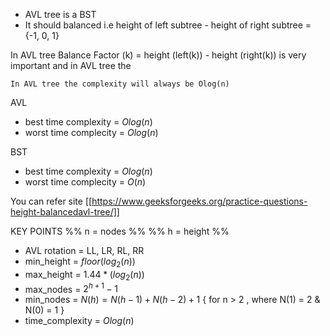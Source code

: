 - AVL tree is a BST
- It should balanced i.e height of left subtree - height of right subtree = {-1, 0, 1}

In AVL tree Balance Factor (k) = height (left(k)) - height (right(k)) is very important and in AVL tree the 

	In AVL tree the complexity will always be Olog(n) 

AVL 
- best time complexity  = $Olog(n)$
- worst time complecity = $Olog(n)$

BST 
- best time complexity  = $Olog(n)$
- worst time complecity = $O(n)$


You can refer site [[https://www.geeksforgeeks.org/practice-questions-height-balancedavl-tree/]]

KEY POINTS
%% n = nodes %%
%% h = height %%
- AVL rotation = LL, LR, RL, RR
- min_height = $floor(log_2(n))$  
- max_height =  $1.44 * (log_2(n))$
- max_nodes = $2^{h+1} - 1$
- min_nodes = $N(h) = N(h-1)+N(h-2)+1$ { for n > 2 , where N(1) = 2 & N(0) = 1 } 
- time_complexity = $Olog(n)$
